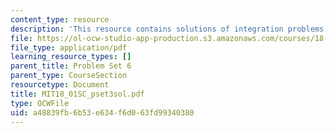 ```yaml
---
content_type: resource
description: 'This resource contains solutions of integration problems. '
file: https://ol-ocw-studio-app-production.s3.amazonaws.com/courses/18-01sc-single-variable-calculus-fall-2010/a48839fb6b53e634f6d063fd99340380_MIT18_01SC_pset3sol.pdf
file_type: application/pdf
learning_resource_types: []
parent_title: Problem Set 6
parent_type: CourseSection
resourcetype: Document
title: MIT18_01SC_pset3sol.pdf
type: OCWFile
uid: a48839fb-6b53-e634-f6d0-63fd99340380
---
```

